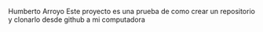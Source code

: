 Humberto Arroyo
Este proyecto es una prueba de como crear un repositorio y clonarlo desde github a mi computadora
